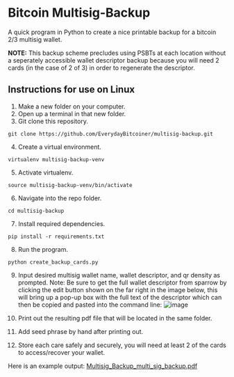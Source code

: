 # Bitcoin Multisig-Backup
A quick program in Python to create a nice printable backup for a bitcoin 2/3 multisig wallet.

**NOTE:** This backup scheme precludes using PSBTs at each location without a seperately accessible wallet descriptor backup because you will need 2 cards (in the case of 2 of 3) in order to regenerate the descriptor. 

## Instructions for use on Linux
1. Make a new folder on your computer.
2. Open up a terminal in that new folder.
3. Git clone this repository.
```
git clone https://github.com/EverydayBitcoiner/multisig-backup.git
```
4. Create a virtual environment.
```
virtualenv multisig-backup-venv
```
5. Activate virtualenv.
```
source multisig-backup-venv/bin/activate
```
6. Navigate into the repo folder.
```
cd multisig-backup
```
7. Install required dependencies.
```
pip install -r requirements.txt
```
8. Run the program.
```
python create_backup_cards.py
```
9. Input desired multisig wallet name, wallet descriptor, and qr density as prompted.
Note: Be sure to get the full wallet descriptor from sparrow by clicking the edit button shown on the far right in the image below, this will bring up a pop-up box with the full text of the descriptor which can then be copied and pasted into the command line:
![image](https://user-images.githubusercontent.com/119913286/207154432-4c0313fd-1fb1-472d-a196-fa9c09206175.png)

10. Print out the resulting pdf file that will be located in the same folder.
11. Add seed phrase by hand after printing out.
12. Store each care safely and securely, you will need at least 2 of the cards to access/recover your wallet.

Here is an example output:
[Multisig_Backup_multi_sig_backup.pdf](https://github.com/EverydayBitcoiner/multisig-backup/files/10212925/Multisig_Backup_multi_sig_backup.pdf)

